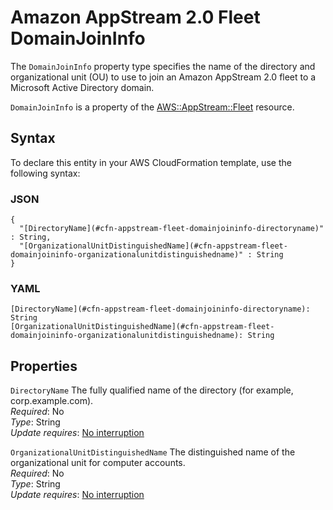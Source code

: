 # Amazon AppStream 2\.0 Fleet DomainJoinInfo<a name="aws-properties-appstream-fleet-domainjoininfo"></a>

<a name="aws-properties-appstream-fleet-domainjoininfo-description"></a>The `DomainJoinInfo` property type specifies the name of the directory and organizational unit \(OU\) to use to join an Amazon AppStream 2\.0 fleet to a Microsoft Active Directory domain\.

<a name="aws-properties-appstream-fleet-domainjoininfo-inheritance"></a> `DomainJoinInfo` is a property of the [AWS::AppStream::Fleet](aws-resource-appstream-fleet.md) resource\.

## Syntax<a name="aws-properties-appstream-fleet-domainjoininfo-syntax"></a>

To declare this entity in your AWS CloudFormation template, use the following syntax:

### JSON<a name="aws-properties-appstream-fleet-domainjoininfo-syntax.json"></a>

```
{
  "[DirectoryName](#cfn-appstream-fleet-domainjoininfo-directoryname)" : String,
  "[OrganizationalUnitDistinguishedName](#cfn-appstream-fleet-domainjoininfo-organizationalunitdistinguishedname)" : String
}
```

### YAML<a name="aws-properties-appstream-fleet-domainjoininfo-syntax.yaml"></a>

```
[DirectoryName](#cfn-appstream-fleet-domainjoininfo-directoryname): String  
[OrganizationalUnitDistinguishedName](#cfn-appstream-fleet-domainjoininfo-organizationalunitdistinguishedname): String
```

## Properties<a name="aws-properties-appstream-fleet-domainjoininfo-properties"></a>

`DirectoryName`  <a name="cfn-appstream-fleet-domainjoininfo-directoryname"></a>
The fully qualified name of the directory \(for example, corp\.example\.com\)\.  
 *Required*: No  
 *Type*: String  
 *Update requires*: [No interruption](using-cfn-updating-stacks-update-behaviors.md#update-no-interrupt) 

`OrganizationalUnitDistinguishedName`  <a name="cfn-appstream-fleet-domainjoininfo-organizationalunitdistinguishedname"></a>
The distinguished name of the organizational unit for computer accounts\.  
 *Required*: No  
 *Type*: String  
 *Update requires*: [No interruption](using-cfn-updating-stacks-update-behaviors.md#update-no-interrupt) 
